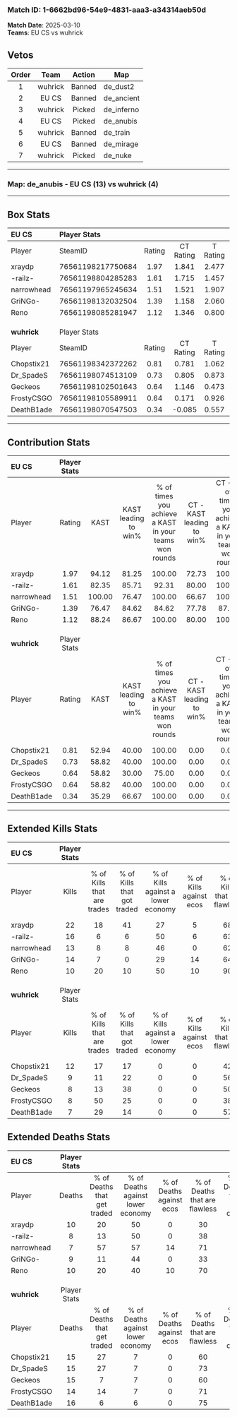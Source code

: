 ### Match ID: 1-6662bd96-54e9-4831-aaa3-a34314aeb50d  
**Match Date**: 2025-03-10  
**Teams**: EU CS vs wuhrick  

## Vetos  

| Order | Team | Action | Map |
| :---: | :--: | :----: | --- |
| 1 | wuhrick | Banned | de_dust2 |
| 2 | EU CS | Banned | de_ancient |
| 3 | wuhrick | Picked | de_inferno |
| 4 | EU CS | Picked | de_anubis |
| 5 | wuhrick | Banned | de_train |
| 6 | EU CS | Banned | de_mirage |
| 7 | wuhrick | Picked | de_nuke |

---  

### **Map**: de_anubis - EU CS (13) vs wuhrick (4)  
---  

## Box Stats  

| **EU CS**   | Player Stats      |        |           |          |        |       |       |         |        |      |     |
| :- | :- | :-: | :-: | :-: | :-: | :-: | :-: | :-: | :-: | :-: | :-: |
| Player      | SteamID           | Rating | CT Rating | T Rating |  KAST  |  ADR  | Kills | Assists | Deaths | K/D  | HS% |
| xraydp      | 76561198217750684 |  1.97  |   1.841   |  2.477   | 94.12  | 121.4 |  22   |    4    |   10   | 2.20 | 54  |
| -railz-     | 76561198804285283 |  1.61  |   1.715   |  1.457   | 82.35  | 110.4 |  16   |    5    |   8    | 2.00 | 31  |
| narrowhead  | 76561197965245634 |  1.51  |   1.521   |  1.907   | 100.00 | 77.2  |  13   |    5    |   7    | 1.86 | 38  |
| GriNGo-     | 76561198132032504 |  1.39  |   1.158   |  2.060   | 76.47  | 95.9  |  14   |    6    |   9    | 1.56 | 92  |
| Reno        | 76561198085281947 |  1.12  |   1.346   |  0.800   | 88.24  | 60.3  |  10   |    5    |   10   | 1.00 | 20  |
|             |                   |        |           |          |        |       |       |         |        |      |     |
|             |                   |        |           |          |        |       |       |         |        |      |     |
|             |                   |        |           |          |        |       |       |         |        |      |     |
| **wuhrick** | Player Stats      |        |           |          |        |       |       |         |        |      |     |
| Player      | SteamID           | Rating | CT Rating | T Rating |  KAST  |  ADR  | Kills | Assists | Deaths | K/D  | HS% |
| Chopstix21  | 76561198342372262 |  0.81  |   0.781   |  1.062   | 52.94  | 67.8  |  12   |    1    |   15   | 0.80 | 41  |
| Dr_SpadeS   | 76561198074513109 |  0.73  |   0.805   |  0.873   | 58.82  | 72.5  |   9   |    3    |   15   | 0.60 | 44  |
| Geckeos     | 76561198102501643 |  0.64  |   1.146   |  0.473   | 58.82  | 60.8  |   8   |    3    |   15   | 0.53 | 62  |
| FrostyCSGO  | 76561198105589911 |  0.64  |   0.171   |  0.926   | 58.82  | 51.5  |   8   |    3    |   14   | 0.57 | 62  |
| DeathB1ade  | 76561198070547503 |  0.34  |  -0.085   |  0.557   | 35.29  | 45.6  |   7   |    3    |   16   | 0.44 | 28  |
---  

## Contribution Stats  

| **EU CS**   | Player Stats |        |                      |                                                        |                           |                                                             |                          |                                                            |
| :- | :-: | :-: | :-: | :-: | :-: | :-: | :-: | :-: |
| Player      |    Rating    |  KAST  | KAST leading to win% | % of times you achieve a KAST in your teams won rounds | CT - KAST leading to win% | CT - % of times you achieve a KAST in your teams won rounds | T - KAST leading to win% | T - % of times you achieve a KAST in your teams won rounds |
| xraydp      |     1.97     | 94.12  |        81.25         |                         100.00                         |           72.73           |                           100.00                            |          100.00          |                           100.00                           |
| -railz-     |     1.61     | 82.35  |        85.71         |                         92.31                          |           80.00           |                           100.00                            |          100.00          |                           80.00                            |
| narrowhead  |     1.51     | 100.00 |        76.47         |                         100.00                         |           66.67           |                           100.00                            |          100.00          |                           100.00                           |
| GriNGo-     |     1.39     | 76.47  |        84.62         |                         84.62                          |           77.78           |                            87.50                            |          100.00          |                           80.00                            |
| Reno        |     1.12     | 88.24  |        86.67         |                         100.00                         |           80.00           |                           100.00                            |          100.00          |                           100.00                           |
|             |              |        |                      |                                                        |                           |                                                             |                          |                                                            |
|             |              |        |                      |                                                        |                           |                                                             |                          |                                                            |
|             |              |        |                      |                                                        |                           |                                                             |                          |                                                            |
| **wuhrick** | Player Stats |        |                      |                                                        |                           |                                                             |                          |                                                            |
| Player      |    Rating    |  KAST  | KAST leading to win% | % of times you achieve a KAST in your teams won rounds | CT - KAST leading to win% | CT - % of times you achieve a KAST in your teams won rounds | T - KAST leading to win% | T - % of times you achieve a KAST in your teams won rounds |
| Chopstix21  |     0.81     | 52.94  |        40.00         |                         100.00                         |           0.00            |                            0.00                             |          57.14           |                           100.00                           |
| Dr_SpadeS   |     0.73     | 58.82  |        40.00         |                         100.00                         |           0.00            |                            0.00                             |          57.14           |                           100.00                           |
| Geckeos     |     0.64     | 58.82  |        30.00         |                         75.00                          |           0.00            |                            0.00                             |          50.00           |                           75.00                            |
| FrostyCSGO  |     0.64     | 58.82  |        40.00         |                         100.00                         |           0.00            |                            0.00                             |          50.00           |                           100.00                           |
| DeathB1ade  |     0.34     | 35.29  |        66.67         |                         100.00                         |           0.00            |                            0.00                             |          80.00           |                           100.00                           |
---  

## Extended Kills Stats  

| **EU CS**   | Player Stats |                            |                            |                                    |                         |                              |                                 |                                       |                    |           |
| :- | :-: | :-: | :-: | :-: | :-: | :-: | :-: | :-: | :-: | :-: |
| Player      |    Kills     | % of Kills that are trades | % of Kills that got traded | % of Kills against a lower economy | % of Kills against ecos | % of Kills that are flawless | % of Kills that are close duels | % of Kills that are assisted by flash | Pistol Round Kills | AWP Kills |
| xraydp      |      22      |             18             |             41             |                 27                 |            5            |              68              |                5                |                   5                   |         3          |     0     |
| -railz-     |      16      |             6              |             6              |                 50                 |            6            |              63              |                6                |                   6                   |         1          |     0     |
| narrowhead  |      13      |             8              |             8              |                 46                 |            0            |              62              |                0                |                   0                   |         1          |     0     |
| GriNGo-     |      14      |             7              |             0              |                 29                 |           14            |              64              |                0                |                   0                   |         4          |     0     |
| Reno        |      10      |             20             |             10             |                 50                 |           10            |              90              |                0                |                   0                   |         1          |     5     |
|             |              |                            |                            |                                    |                         |                              |                                 |                                       |                    |           |
|             |              |                            |                            |                                    |                         |                              |                                 |                                       |                    |           |
|             |              |                            |                            |                                    |                         |                              |                                 |                                       |                    |           |
| **wuhrick** | Player Stats |                            |                            |                                    |                         |                              |                                 |                                       |                    |           |
| Player      |    Kills     | % of Kills that are trades | % of Kills that got traded | % of Kills against a lower economy | % of Kills against ecos | % of Kills that are flawless | % of Kills that are close duels | % of Kills that are assisted by flash | Pistol Round Kills | AWP Kills |
| Chopstix21  |      12      |             17             |             17             |                 0                  |            0            |              42              |                8                |                   8                   |         0          |     0     |
| Dr_SpadeS   |      9       |             11             |             22             |                 0                  |            0            |              56              |                0                |                   0                   |         0          |     0     |
| Geckeos     |      8       |             13             |             38             |                 0                  |            0            |              50              |               13                |                   0                   |         3          |     0     |
| FrostyCSGO  |      8       |             50             |             25             |                 0                  |            0            |              38              |               25                |                   0                   |         0          |     0     |
| DeathB1ade  |      7       |             29             |             14             |                 0                  |            0            |              57              |                0                |                   0                   |         1          |     0     |
## Extended Deaths Stats  

| **EU CS**   | Player Stats |                             |                                   |                          |                               |                            |                           |               |
| :- | :-: | :-: | :-: | :-: | :-: | :-: | :-: | :-: |
| Player      |    Deaths    | % of Deaths that get traded | % of Deaths against lower economy | % of Deaths against ecos | % of Deaths that are flawless | % of Deaths that are close | % of Deaths while blinded | Deaths to AWP |
| xraydp      |      10      |             20              |                50                 |            0             |              30               |             10             |             0             |       0       |
| -railz-     |      8       |             13              |                50                 |            0             |              38               |             13             |             0             |       0       |
| narrowhead  |      7       |             57              |                57                 |            14            |              71               |             0              |            14             |       0       |
| GriNGo-     |      9       |             11              |                44                 |            0             |              33               |             11             |             0             |       0       |
| Reno        |      10      |             20              |                40                 |            10            |              70               |             10             |             0             |       0       |
|             |              |                             |                                   |                          |                               |                            |                           |               |
|             |              |                             |                                   |                          |                               |                            |                           |               |
|             |              |                             |                                   |                          |                               |                            |                           |               |
| **wuhrick** | Player Stats |                             |                                   |                          |                               |                            |                           |               |
| Player      |    Deaths    | % of Deaths that get traded | % of Deaths against lower economy | % of Deaths against ecos | % of Deaths that are flawless | % of Deaths that are close | % of Deaths while blinded | Deaths to AWP |
| Chopstix21  |      15      |             27              |                 7                 |            0             |              60               |             7              |             0             |       0       |
| Dr_SpadeS   |      15      |             27              |                 7                 |            0             |              73               |             0              |             7             |       1       |
| Geckeos     |      15      |              7              |                 7                 |            0             |              60               |             7              |             7             |       2       |
| FrostyCSGO  |      14      |             14              |                 7                 |            0             |              71               |             0              |             0             |       1       |
| DeathB1ade  |      16      |              6              |                 6                 |            0             |              75               |             0              |             0             |       1       |
